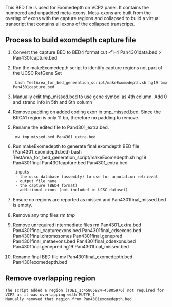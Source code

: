 This BED file is used for Exomedepth on VCP2 panel. It contains the numbered and unpadded meta-exons. Meta-exons are built from the overlap of exons with the capture regions and collapsed to build a virtual transcript that contains all exons of the collapsed transcripts.

## Process to build exomdepth capture file

1) Convert the capture BED to BED4 format 
        cut -f1-4 Pan4301data.bed > Pan4301capture.bed

2) Run the makeExomedepth script to identify capture regions not part of the UCSC RefGene Set

        bash TestArea_for_bed_generation_script/makeExomedepth.sh hg19 tmp Pan4301capture.bed

3) Manually edit tmp_missed.bed to use gene symbol as 4th column. Add 0 and strand info in 5th and 6th column

4) Remove padding on added coding exon in tmp_missed.bed. Since the BRCA1 region is only 11 bp, therefore no padding to remove.

5) Rename the edited file to Pan4301_extra.bed.

        mv tmp_missed.bed Pan4301_extra.bed

6) Run makeExomedepth to generate final exomdepth BED file (Pan4301_exomdepth.bed)
        bash TestArea_for_bed_generation_script/makeExomedepth.sh hg19 Pan4301final Pan4301capture.bed Pan4301_extra.bed 

        inputs
        - the ucsc database (assembly) to use for annotation retrieval
        - output file name
        - the capture (BED4 format)
        - additional exons (not included in UCSC dataset)

7) Ensure no regions are reported as missed and Pan4301final_missed.bed is empty.

8) Remove any tmp files
        rm *tmp*

9) Remove unrequired intermediate files
        rm Pan4301_extra.bed Pan4301final_captureexons.bed Pan4301final_cdsexons.bed Pan4301final.chromosomes Pan4301final.genepred Pan4301final_metaexons.bed Pan4301final_cdsexons.bed Pan4301final.genepred.hg19 Pan4301final_missed.bed

10) Rename final BED file
        mv Pan4301final_exomedepth.bed Pan4301exomedepth.bed


## Remove overlapping region
    The script added a region (TOE1_1:45805924-45805976) not required for VCP2 as it was overlapping with MUTYH_1
    Manually removed that region from Pan4301exomedepth.bed


